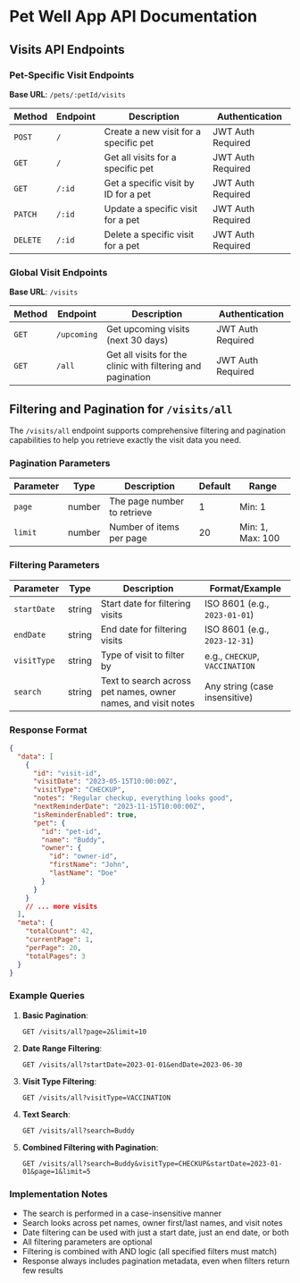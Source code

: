# Pet Well App API Documentation

## Visits API Endpoints

### Pet-Specific Visit Endpoints

**Base URL**: `/pets/:petId/visits`

| Method   | Endpoint | Description                           | Authentication    |
| -------- | -------- | ------------------------------------- | ----------------- |
| `POST`   | `/`      | Create a new visit for a specific pet | JWT Auth Required |
| `GET`    | `/`      | Get all visits for a specific pet     | JWT Auth Required |
| `GET`    | `/:id`   | Get a specific visit by ID for a pet  | JWT Auth Required |
| `PATCH`  | `/:id`   | Update a specific visit for a pet     | JWT Auth Required |
| `DELETE` | `/:id`   | Delete a specific visit for a pet     | JWT Auth Required |

### Global Visit Endpoints

**Base URL**: `/visits`

| Method | Endpoint    | Description                                                 | Authentication    |
| ------ | ----------- | ----------------------------------------------------------- | ----------------- |
| `GET`  | `/upcoming` | Get upcoming visits (next 30 days)                          | JWT Auth Required |
| `GET`  | `/all`      | Get all visits for the clinic with filtering and pagination | JWT Auth Required |

## Filtering and Pagination for `/visits/all`

The `/visits/all` endpoint supports comprehensive filtering and pagination capabilities to help you retrieve exactly the visit data you need.

### Pagination Parameters

| Parameter | Type   | Description                 | Default | Range            |
| --------- | ------ | --------------------------- | ------- | ---------------- |
| `page`    | number | The page number to retrieve | 1       | Min: 1           |
| `limit`   | number | Number of items per page    | 20      | Min: 1, Max: 100 |

### Filtering Parameters

| Parameter   | Type   | Description                                                   | Format/Example                 |
| ----------- | ------ | ------------------------------------------------------------- | ------------------------------ |
| `startDate` | string | Start date for filtering visits                               | ISO 8601 (e.g., `2023-01-01`)  |
| `endDate`   | string | End date for filtering visits                                 | ISO 8601 (e.g., `2023-12-31`)  |
| `visitType` | string | Type of visit to filter by                                    | e.g., `CHECKUP`, `VACCINATION` |
| `search`    | string | Text to search across pet names, owner names, and visit notes | Any string (case insensitive)  |

### Response Format

```json
{
  "data": [
    {
      "id": "visit-id",
      "visitDate": "2023-05-15T10:00:00Z",
      "visitType": "CHECKUP",
      "notes": "Regular checkup, everything looks good",
      "nextReminderDate": "2023-11-15T10:00:00Z",
      "isReminderEnabled": true,
      "pet": {
        "id": "pet-id",
        "name": "Buddy",
        "owner": {
          "id": "owner-id",
          "firstName": "John",
          "lastName": "Doe"
        }
      }
    }
    // ... more visits
  ],
  "meta": {
    "totalCount": 42,
    "currentPage": 1,
    "perPage": 20,
    "totalPages": 3
  }
}
```

### Example Queries

1. **Basic Pagination**:

   ```
   GET /visits/all?page=2&limit=10
   ```

2. **Date Range Filtering**:

   ```
   GET /visits/all?startDate=2023-01-01&endDate=2023-06-30
   ```

3. **Visit Type Filtering**:

   ```
   GET /visits/all?visitType=VACCINATION
   ```

4. **Text Search**:

   ```
   GET /visits/all?search=Buddy
   ```

5. **Combined Filtering with Pagination**:
   ```
   GET /visits/all?search=Buddy&visitType=CHECKUP&startDate=2023-01-01&page=1&limit=5
   ```

### Implementation Notes

- The search is performed in a case-insensitive manner
- Search looks across pet names, owner first/last names, and visit notes
- Date filtering can be used with just a start date, just an end date, or both
- All filtering parameters are optional
- Filtering is combined with AND logic (all specified filters must match)
- Response always includes pagination metadata, even when filters return few results
